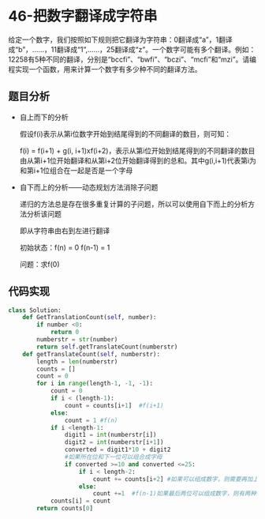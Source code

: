 # 46-把数字翻译成字符串

给定一个数字，我们按照如下规则把它翻译为字符串：0翻译成“a”，1翻译成“b”，……，11翻译成“1”,……，25翻译成“z”。一个数字可能有多个翻译。例如：12258有5种不同的翻译，分别是“bccfi”、“bwfi”、“bczi”、“mcfi”和“mzi”。请编程实现一个函数，用来计算一个数字有多少种不同的翻译方法。

## 题目分析

- 自上而下的分析

  假设f(i)表示从第i位数字开始到结尾得到的不同翻译的数目，则可知：

  f(i) = f(i+1) + g(i, i+1)xf(i+2)，表示从第i位开始到结尾得到的不同翻译的数目由从第i+1位开始翻译和从第i+2位开始翻译得到的总和。其中g(i,i+1)代表第i为和第i+1位组合在一起是否是一个字母

- 自下而上的分析——动态规划方法消除子问题

  递归的方法总是存在很多重复计算的子问题，所以可以使用自下而上的分析方法分析该问题

  即从字符串由右到左进行翻译

  初始状态：f(n) = 0 f(n-1) = 1

  问题：求f(0)

## 代码实现

```python
class Solution:
    def GetTranslationCount(self, number):
        if number <0:
            return 0
        numberstr = str(number)
        return self.getTranslateCount(numberstr)
    def getTranslateCount(self, numberstr):
        length = len(numberstr)
        counts = []
        count = 0
        for i in range(length-1, -1, -1):
            count = 0
            if i < (length-1):
                count = counts[i+1]  #f(i+1)
            else:
                count = 1 #f(n)
            if i <length-1:
                digit1 = int(numberstr[i])
                digit2 = int(numberstr[i+1])
                converted = digit1*10 + digit2
                #如果所在位和下一位可以组合成字母
                if converted >=10 and converted <=25:
                    if i < length-2:
                        count += counts[i+2] #如果可以组成数字，则需要再加上从i+2开始翻译的翻译方法数目
                    else:
                        count +=1  #f(n-1)如果最后两位可以组成数字，则有两种翻译方法
            counts[i] = count
        return counts[0]
                
```

